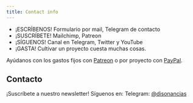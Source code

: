 ```yaml
---
title: Contact info
---
```


- ¡ESCRÍBENOS! Formulario por mail, Telegram de contacto
- ¡SUSCRÍBETE! Mailchimp, Patreon
- ¡SÍGUENOS! Canal en Telegram, Twitter y YouTube
- ¡GASTA! Cultivar un proyecto cuesta muchas cosas.

Ayúdanos con los gastos fijos con [Patreon](https://www.patreon.com/disonancias) o por proyecto con [PayPal](https://www.paypal.me/angelmoma).

## Contacto

¡Suscríbete a nuestro newsletter!
Síguenos en:
Telegram: [@disonancias](https://t.me/disonancias)
